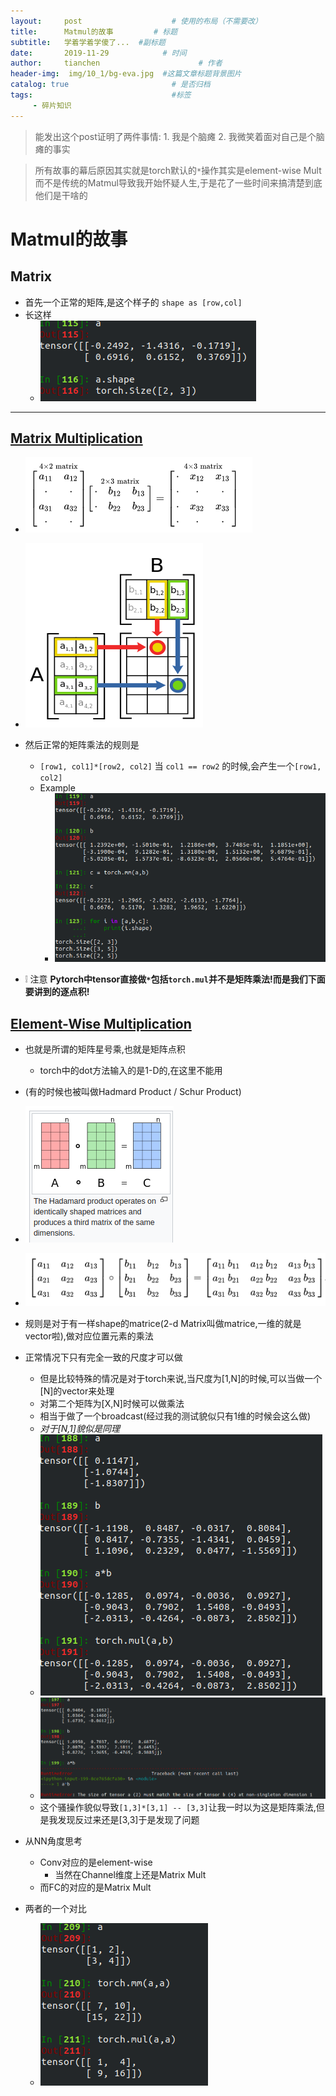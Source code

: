 ```yaml
---
layout:     post                    # 使用的布局（不需要改）
title:      Matmul的故事         # 标题 
subtitle:   学着学着学傻了...  #副标题
date:       2019-11-29            # 时间
author:     tianchen                      # 作者
header-img:  img/10_1/bg-eva.jpg  #这篇文章标题背景图片  
catalog: true                       # 是否归档
tags:                               #标签
     - 碎片知识
---
```




> 能发出这个post证明了两件事情: 1. 我是个脑瘫 2. 我微笑着面对自己是个脑瘫的事实

> 所有故事的幕后原因其实就是torch默认的```*```操作其实是element-wise Mult而不是传统的Matmul导致我开始怀疑人生,于是花了一些时间来搞清楚到底他们是干啥的

# Matmul的故事

## Matrix

* 首先一个正常的矩阵,是这个样子的 ```shape as [row,col]```
* 长这样
  * ![](https://github.com/A-suozhang/MyPicBed/raw/master/img/20191129164008.png)

---

## [Matrix Multiplication](https://en.wikipedia.org/wiki/Matrix_multiplication)

* ![](https://github.com/A-suozhang/MyPicBed/raw/master/img/20191129164646.png)
* ![](https://github.com/A-suozhang/MyPicBed/raw/master/img/20191129164728.png)

* 然后正常的矩阵乘法的规则是
  * ```[row1, col1]*[row2, col2]``` 当 ```col1 == row2``` 的时候,会产生一个```[row1, col2]```
  * Example
    * ![](https://github.com/A-suozhang/MyPicBed/raw/master/img/20191129164529.png)
* ❕ 注意 **Pytorch中tensor直接做```*```包括```torch.mul```并不是矩阵乘法!而是我们下面要讲到的逐点积!**

## [Element-Wise Multiplication](https://en.wikipedia.org/wiki/Hadamard_product_(matrices))

* 也就是所谓的矩阵星号乘,也就是矩阵点积
  * torch中的dot方法输入的是1-D的,在这里不能用
* (有的时候也被叫做Hadmard Product / Schur Product)
* ![](https://github.com/A-suozhang/MyPicBed/raw/master/img/20191129165012.png)
* ![](https://github.com/A-suozhang/MyPicBed/raw/master/img/20191129165540.png)

* 规则是对于有一样shape的matrice(2-d Matrix叫做matrice,一维的就是vector啦),做对应位置元素的乘法
* 正常情况下只有完全一致的尺度才可以做
  * 但是比较特殊的情况是对于torch来说,当尺度为[1,N]的时候,可以当做一个[N]的vector来处理
  * 对第二个矩阵为[X,N]时候可以做乘法
  * 相当于做了一个broadcast(经过我的测试貌似只有1维的时候会这么做)
  * *对于[N,1]貌似是同理*
  * ![](https://github.com/A-suozhang/MyPicBed/raw/master/img/20191129171008.png)
  * ![](https://github.com/A-suozhang/MyPicBed/raw/master/img/20191129171100.png)
  * 这个骚操作貌似导致```[1,3]*[3,1] -- [3,3]```让我一时以为这是矩阵乘法,但是我发现反过来还是[3,3]于是发现了问题

* 从NN角度思考
  * Conv对应的是element-wise
    * 当然在Channel维度上还是Matrix Mult
  * 而FC的对应的是Matrix Mult
* 两者的一个对比
  * ![](https://github.com/A-suozhang/MyPicBed/raw/master/img/20191129172049.png)